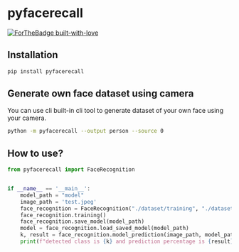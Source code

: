 # pyfacerecall

[![ForTheBadge built-with-love](https://forthebadge.com//images/badges/built-with-love.svg)](https://github.com/iamatulsingh/)

## Installation
```bash
pip install pyfacerecall
```

## Generate own face dataset using camera
You can use cli built-in cli tool to generate dataset of your own face using your camera. 
```bash
python -m pyfacerecall --output person --source 0
```

## How to use?
```python
from pyfacerecall import FaceRecognition


if __name__ == '__main__':
    model_path = "model"
    image_path = 'test.jpeg'
    face_recognition = FaceRecognition("./dataset/training", "./dataset/testing")
    face_recognition.training()
    face_recognition.save_model(model_path)
    model = face_recognition.load_saved_model(model_path)
    k, result = face_recognition.model_prediction(image_path, model_path, need_cropping=False)
    print(f"detected class is {k} and prediction percentage is {result}")
```
